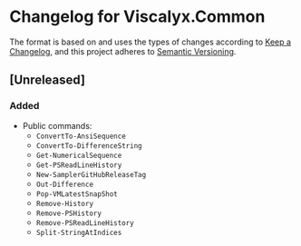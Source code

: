# Changelog for Viscalyx.Common

The format is based on and uses the types of changes according to [Keep a Changelog](https://keepachangelog.com/en/1.0.0/),
and this project adheres to [Semantic Versioning](https://semver.org/spec/v2.0.0.html).

## [Unreleased]

### Added

- Public commands:
  - `ConvertTo-AnsiSequence`
  - `ConvertTo-DifferenceString`
  - `Get-NumericalSequence`
  - `Get-PSReadLineHistory`
  - `New-SamplerGitHubReleaseTag`
  - `Out-Difference`
  - `Pop-VMLatestSnapShot`
  - `Remove-History`
  - `Remove-PSHistory`
  - `Remove-PSReadLineHistory`
  - `Split-StringAtIndices`
